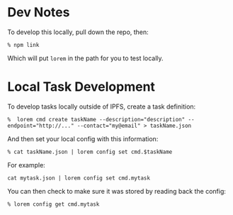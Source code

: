 # Dev Notes

To develop this locally, pull down the repo, then:

```
% npm link
```

Which will put `lorem` in the path for you to test locally.


# Local Task Development

To develop tasks locally outside of IPFS, create a task definition:

```
%  lorem cmd create taskName --description="description" --endpoint="http://..." --contact="my@email" > taskName.json
```

And then set your local config with this information:

```
% cat taskName.json | lorem config set cmd.$taskName
```

For example:

```
cat mytask.json | lorem config set cmd.mytask
```

You can then check to make sure it was stored by reading back the config:

```
% lorem config get cmd.mytask
```

